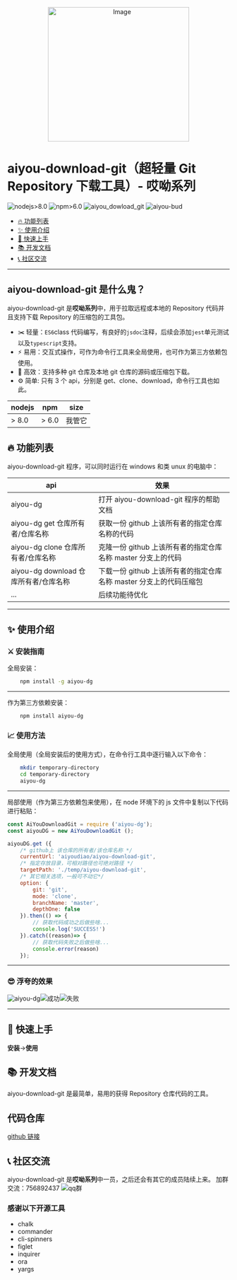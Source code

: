 <p align="center">
    <img src="./sources/logo.png" alt="Image" width="320" height="304"/>
</p>

# aiyou-download-git（超轻量 Git Repository 下载工具）- 哎呦系列

![nodejs>8.0](https://img.shields.io/badge/nodejs-%3E%208.0-brightgreen.svg?id=aiyou-dg)
![npm>6.0](https://img.shields.io/badge/npm-%20%3E%206.0-brightgreen.svg?id=aiyou-dg)
![aiyou_dowload_git](https://img.shields.io/badge/aiyou_dowload_git-1.0.0-brightgreen.svg?id=aiyou-dg)
![aiyou-bud](https://img.shields.io/badge/aiyou-bud-brightgreen.svg?id=aiyou-dg)

- [🔥 功能列表](##功能列表)
- [✨ 使用介绍](#使用介绍)
- [🚀 快速上手](#快速上手)
- [📚 开发文档](#开发文档)
- [📞 社区交流](#社区交流)

---

## aiyou-download-git 是什么鬼？

aiyou-download-git 是**哎呦系列**中，用于拉取远程或本地的 Repository 代码并且支持下载 Repository 的压缩包的工具包。

- ✂️ 轻量：`ES6`class 代码编写，有良好的`jsdoc`注释，后续会添加`jest`单元测试以及`typescript`支持。
- ⚡ 易用：交互式操作，可作为命令行工具来全局使用，也可作为第三方依赖包使用。
- 💉 高效：支持多种 git 仓库及本地 git 仓库的源码或压缩包下载。
- ⚙️️ 简单: 只有 3 个 api，分别是 get、clone、download，命令行工具也如此。

| nodejs | npm   | size   |
| ------ | ----- | ------ |
| > 8.0  | > 6.0 | 我管它 |

## 🔥 功能列表

aiyou-download-git 程序，可以同时运行在 windows 和类 unux 的电脑中：

| api                                   | 效果                                                               |
| ------------------------------------- | ------------------------------------------------------------------ |
| aiyou-dg                              | 打开 aiyou-download-git 程序的帮助文档                             |
| aiyou-dg get 仓库所有者/仓库名称      | 获取一份 github 上该所有者的指定仓库名称的代码                     |
| aiyou-dg clone 仓库所有者/仓库名称    | 克隆一份 github 上该所有者的指定仓库名称 master 分支上的代码       |
| aiyou-dg download 仓库所有者/仓库名称 | 下载一份 github 上该所有者的指定仓库名称 master 分支上的代码压缩包 |
| ...                                   | 后续功能待优化                                                     |

---

## ✨ 使用介绍

### ⚔️ 安装指南

全局安装：

```bash
    npm install -g aiyou-dg
```

---

作为第三方依赖安装：

```bash
    npm install aiyou-dg
```

### 📈 使用方法

全局使用（全局安装后的使用方式），在命令行工具中逐行输入以下命令：

```bash
    mkdir temporary-directory
    cd temporary-directory
    aiyou-dg
```

---

局部使用（作为第三方依赖包来使用），在 node 环境下的 js 文件中复制以下代码进行粘贴：

```javascript
const AiYouDownloadGit = require ('aiyou-dg');
const aiyouDG = new AiYouDownloadGit ();

aiyouDG.get ({
    /* github上 该仓库的所有者/该仓库名称 */
    currentUrl: 'aiyoudiao/aiyou-download-git',
    /* 指定存放目录，可相对路径也可绝对路径 */
    targetPath: './temp/aiyou-download-git',
    /* 其它相关选项，一般可不动它*/
    option: {
        git: 'git',
        mode: 'clone',
        branchName: 'master',
        depthOne: false
    }).then(() => {
        // 获取代码成功之后做些啥...
        console.log('SUCCESS!')
    }).catch((reason)=> {
        // 获取代码失败之后做些啥...
        console.error(reason)
    });

```

---

### 😎 浮夸的效果

![aiyou-dg](./sources/20200228225545.png)![成功](./sources/20200228225827.png)![失败](./sources/20200228225713.png)

---

## 🚀 快速上手

**安装**->**使用**

## 📚 开发文档

aiyou-download-git 是最简单，易用的获得 Repository 仓库代码的工具。

## 代码仓库

[github 链接](https://github.com/aiyoudiao/aiyou-download-git)

## 📞 社区交流

aiyou-download-git 是**哎呦系列**中一员，之后还会有其它的成员陆续上来。
加群交流：756892437
![qq群](./sources/20200228230627.png)

### 感谢以下开源工具

- chalk
- commander
- cli-spinners
- figlet
- inquirer
- ora
- yargs
